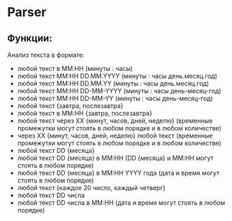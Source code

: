 # Parser

## Функции:  
Анализ текста в формате:
- любой текст в MM:HH (минуты : часы)
- любой текст MM:HH DD.MM.YYYY (минуты : часы день.месяц.год)
- любой текст MM:HH DD.MM.YY (минуты : часы день.месяц.год)
- любой текст MM:HH DD-MM-YYYY (минуты : часы день-месяц-год)
- любой текст MM:HH DD-MM-YY (минуты : часы день-месяц-год)
- любой текст {завтра, послезавтра}
- любой текст в MM:HH {завтра, послезавтра}
- любой текст через ХХ {минут, часов, дней, неделю} (временные промежутки могут стоять в любом порядке и в любом количестве)
- через ХХ {минут, часов, дней, неделю}  любой текст (временные промежутки могут стоять в любом порядке и в любом количестве)
- любой текст DD {месяца}	
- любой текст DD {месяца} в MM:HH (DD {месяца} и MM:HH могут стоять в любом порядке)
- любой текст DD {месяца} в MM:HH YYYY года (дата и время могут стоять в любом порядке)
- любой текст {каждое 20 число, каждый четверг}
- любой текст DD числа
- любой текст DD числа в MM:HH (дата и время могут стоять в любом порядке)


